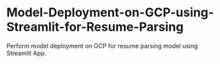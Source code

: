 # Model-Deployment-on-GCP-using-Streamlit-for-Resume-Parsing
Perform model deployment on GCP for resume parsing model using Streamlit App.

